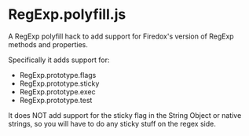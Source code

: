 # RegExp.polyfill.js

A RegExp polyfill hack to add support for Firedox's version of RegExp methods and properties.

Specifically it adds support for:
+ RegExp.prototype.flags
+ RegExp.prototype.sticky
+ RegExp.prototype.exec
+ RegExp.prototype.test

It does NOT add support for the sticky flag in the String Object or native strings, so you will have to do any sticky stuff on the regex side.


